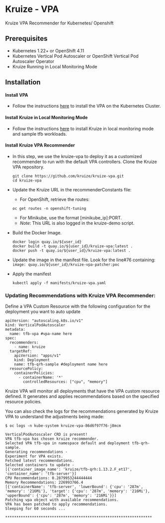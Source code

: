 # Kruize - VPA

Kruize VPA Recommender for Kubernetes/ Openshift

## Prerequisites
- Kubernetes 1.22+ or OpenShift 4.11
- Kubernetes Vertical Pod Autoscaler or OpenShift Vertical Pod Autoscaler Operator
- Kruize Running in Local Monitoring Mode

## Installation

#### Install VPA
  - Follow the instructions [here](https://github.com/kubernetes/autoscaler/blob/master/vertical-pod-autoscaler/README.md) to install the VPA on the Kubernetes Cluster. 

#### Install Kruize in Local Monitoring Mode
  - Follow the instructions [here](https://github.com/kruize/kruize-demos/tree/main/monitoring/local_monitoring) to install Kruize in local monitoring mode and sample tfb workloads.

#### Install Kruize VPA Recommender 
  - In this step, we use the kruize-vpa to deploy it as a customized recommender to run with the default VPA controllers. Clone the Kruize VPA repository. 
    ```commandline
    git clone https://github.com/kruize/kruize-vpa.git
    cd kruize-vpa
    ```
  - Update the Kruize URL in the recommenderConstants file:
    - For OpenShift, retrieve the routes:
    ```commandline
    oc get routes -n openshift-tuning
    ```
    - For Minikube, use the format [minikube_ip]:PORT. 
    - _Note_: This URL is also logged in the kruize-demo script.
    
  - Build the Docker Image. 
    ```commandline
    docker login quay.io/${user_id}
    docker build -t quay.io/${user_id}/kruize-vpa:latest .
    docker push -t quay.io/${user_id}/kruize-vpa:latest .
    ```
  - Update the image in the manifest file. Look for the line#76 containing:
    `image: quay.io/${user_id}/kruize-vpa-patcher:poc`

  - Apply the manifest
    ```commandline
    kubectl apply -f manifests/kruize-vpa.yaml
    ```
    
### Updating Recommendations with Kruize VPA Recommender:
Define a VPA Custom Resource with the following configuration for the deployment you want to auto update 

```commandline
apiVersion: "autoscaling.k8s.io/v1"
kind: VerticalPodAutoscaler
metadata:
  name: tfb-vpa #vpa-name here
spec:
  recommenders:
    - name: kruize
  targetRef:
    apiVersion: "apps/v1"
    kind: Deployment
    name: tfb-qrh-sample #deployment name here
  resourcePolicy:
    containerPolicies:
      - containerName: '*'
        controlledResources: ["cpu", "memory"]
```

Kruize VPA will monitor all deployments that have the VPA custom resource defined. It generates and applies recommendations based on the specified resource policies. 

You can also check the logs for the recommendations generated by Kruize VPA to understand the adjustments being made:

```commandline
$ oc logs -n kube-system kruize-vpa-86d6f97f76-j8mcm

VerticalPodAutoscaler CRD is present!
VPA tfb-vpa has chosen kruize recommender.
Selected VPA tfb-vpa in namespace default and deployment tfb-qrh-sample.
Generating recommendations - 
Experiment for VPA exists.
Fetched latest recommendations.
Selected containers to update - 
[{'container_image_name': 'kruize/tfb-qrh:1.13.2.F_et17', 'container_name': 'tfb-server'}]
CPU Recommendations: 0.2879953244444444
Memory Recommendations: 226993766.4
[{'containerName': 'tfb-server', 'lowerBound': {'cpu': '287m', 'memory': '216Mi'}, 'target': {'cpu': '287m', 'memory': '216Mi'}, 'upperBound': {'cpu': '287m', 'memory': '216Mi'}}]
Patching vpa object with available recommendations.
VPA has been patched to apply recommendations.
Sleeping for 60 seconds ...

******************************************************************
```
